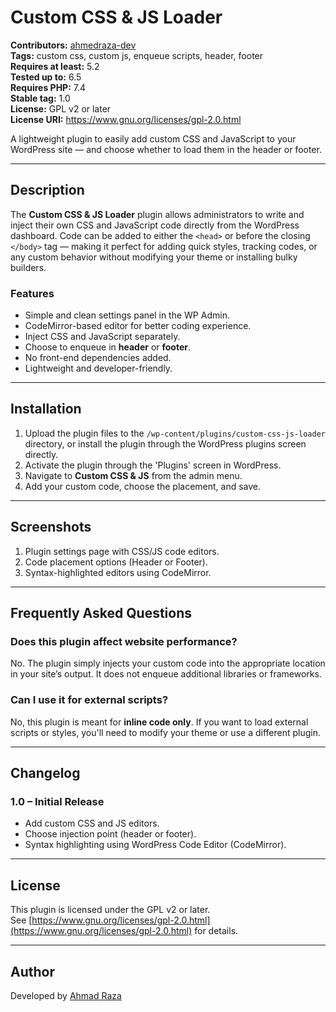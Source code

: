 # Custom CSS & JS Loader

**Contributors:** [ahmedraza-dev](https://ahmedraza.dev)  
**Tags:** custom css, custom js, enqueue scripts, header, footer  
**Requires at least:** 5.2  
**Tested up to:** 6.5  
**Requires PHP:** 7.4  
**Stable tag:** 1.0  
**License:** GPL v2 or later  
**License URI:** https://www.gnu.org/licenses/gpl-2.0.html  

A lightweight plugin to easily add custom CSS and JavaScript to your WordPress site — and choose whether to load them in the header or footer.

---

## Description

The **Custom CSS & JS Loader** plugin allows administrators to write and inject their own CSS and JavaScript code directly from the WordPress dashboard. Code can be added to either the `<head>` or before the closing `</body>` tag — making it perfect for adding quick styles, tracking codes, or any custom behavior without modifying your theme or installing bulky builders.

### Features

- Simple and clean settings panel in the WP Admin.
- CodeMirror-based editor for better coding experience.
- Inject CSS and JavaScript separately.
- Choose to enqueue in **header** or **footer**.
- No front-end dependencies added.
- Lightweight and developer-friendly.

---

## Installation

1. Upload the plugin files to the `/wp-content/plugins/custom-css-js-loader` directory, or install the plugin through the WordPress plugins screen directly.
2. Activate the plugin through the 'Plugins' screen in WordPress.
3. Navigate to **Custom CSS & JS** from the admin menu.
4. Add your custom code, choose the placement, and save.

---

## Screenshots

1. Plugin settings page with CSS/JS code editors.
2. Code placement options (Header or Footer).
3. Syntax-highlighted editors using CodeMirror.

---

## Frequently Asked Questions

### Does this plugin affect website performance?

No. The plugin simply injects your custom code into the appropriate location in your site’s output. It does not enqueue additional libraries or frameworks.

### Can I use it for external scripts?

No, this plugin is meant for **inline code only**. If you want to load external scripts or styles, you'll need to modify your theme or use a different plugin.

---

## Changelog

### 1.0 – Initial Release
- Add custom CSS and JS editors.
- Choose injection point (header or footer).
- Syntax highlighting using WordPress Code Editor (CodeMirror).

---

## License

This plugin is licensed under the GPL v2 or later.  
See [https://www.gnu.org/licenses/gpl-2.0.html](https://www.gnu.org/licenses/gpl-2.0.html) for details.

---

## Author

Developed by [Ahmad Raza](https://ahmedraza.dev)
